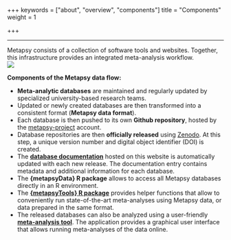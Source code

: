 +++
keywords = ["about", "overview", "components"]
title = "Components"
weight = 1

+++
***

Metapsy consists of a collection of software tools and websites. Together, this infrastructure provides an integrated meta-analysis workflow.  
![](/uploads/metapsy-flow.png)

**Components of the Metapsy data flow:**

* **Meta-analytic databases** are maintained and regularly updated by specialized university-based research teams.
* Updated or newly created databases are then transformed into a consistent format (**Metapsy data format**).
* Each database is then pushed to its own **Github repository**, hosted by the [metapsy-project](https://github.com/metapsy-project "metapsy-project") account.
* Database repositories are then **officially released** using [Zenodo](https://zenodo.org/). At this step, a unique version number and digital object identifier (DOI) is created.
* The [**database documentation**](/databases) hosted on this website is automatically updated with each new release. The documentation entry contains metadata and additional information for each database.
* The **{metapsyData} R package** allows to access all Metapsy databases directly in an R environment.
* The [**{metapsyTools} R package**](https://tools.metapsy.org) provides helper functions that allow to conveniently run state-of-the-art meta-analyses using Metapsy data, or data prepared in the same format.
* The released databases can also be analyzed using a user-friendly [**meta-analysis tool**](https://www.metapsy.org). The application provides a graphical user interface that allows running meta-analyses of the data online.

<br></br>